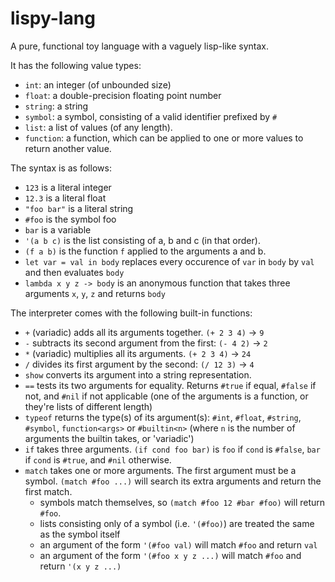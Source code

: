 # lispy-lang

A pure, functional toy language with a vaguely lisp-like syntax.

It has the following value types:

 - `int`: an integer (of unbounded size)
 - `float`: a double-precision floating point number
 - `string`: a string
 - `symbol`: a symbol, consisting of a valid identifier prefixed by `#`
 - `list`: a list of values (of any length).
 - `function`: a function, which can be applied to one or more values to return another value.

The syntax is as follows:

 - `123` is a literal integer
 - `12.3` is a literal float
 - `"foo bar"` is a literal string
 - `#foo` is the symbol foo
 - `bar` is a variable
 - `'(a b c)` is the list consisting of a, b and c (in that order).
 - `(f a b)` is the function `f` applied to the arguments a and b.
 - `let var = val in body` replaces every occurence of `var` in `body` by `val` and then evaluates `body`
 - `lambda x y z -> body` is an anonymous function that takes three arguments `x`, `y`, `z` and returns `body`

The interpreter comes with the following built-in functions:

 - `+` (variadic) adds all its arguments together. `(+ 2 3 4)` -> `9`
 - `-` subtracts its second argument from the first: `(- 4 2)` -> `2`
 - `*` (variadic) multiplies all its arguments. `(+ 2 3 4)` -> `24`
 - `/` divides its first argument by the second: `(/ 12 3)` -> `4`
 - `show` converts its argument into a string representation.
 - `==` tests its two arguments for equality. Returns `#true` if equal, `#false` if not,
and `#nil` if not applicable (one of the arguments is a function, or they're lists of different length)
 - `typeof` returns the type(s) of its argument(s): `#int`, `#float`, `#string`, `#symbol`, `function<args>` or `#builtin<n>`
(where `n` is the number of arguments the builtin takes, or 'variadic')
 - `if` takes three arguments. `(if cond foo bar)` is `foo` if `cond` is `#false`, `bar` if `cond` is `#true`, and `#nil` otherwise.
 - `match` takes one or more arguments. The first argument must be a symbol. `(match #foo ...)` will search its extra arguments and return the first match.
   - symbols match themselves, so `(match #foo 12 #bar #foo)` will return `#foo`.
   - lists consisting only of a symbol (i.e. `'(#foo)`) are treated the same as the symbol itself
   - an argument of the form `'(#foo val)` will match `#foo` and return `val`
   - an argument of the form `'(#foo x y z ...)` will match `#foo` and return `'(x y z ...)`